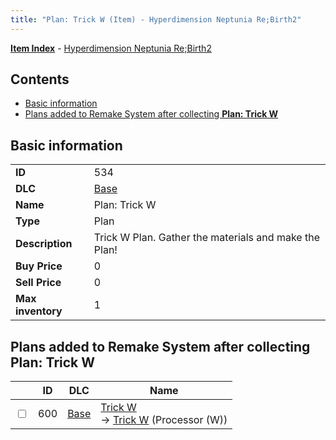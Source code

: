```yaml
---
title: "Plan: Trick W (Item) - Hyperdimension Neptunia Re;Birth2"
---
```


[**Item Index**](/neptunia/rb2/item/index.html) - [Hyperdimension Neptunia Re;Birth2](/neptunia/rb2)

## Contents

- [Basic information](#basic-information)
- [Plans added to Remake System after collecting **Plan: Trick W**](#plans-added-to-remake-system-after-collecting-plan-trick-w)

## Basic information

|   |   |
| -- | -- |
| **ID** | 534 |
| **DLC** | [Base](/neptunia/rb2/dlc/0-base.html) |
| **Name** | Plan: Trick W |
| **Type** | Plan |
| **Description** | Trick W Plan. Gather the materials and make the Plan! |
| **Buy Price** | 0 |
| **Sell Price** | 0 |
| **Max inventory** | 1 |

## Plans added to Remake System after collecting **Plan: Trick W**

|    | ID | DLC | Name |
| -- | -- | --- | ---- |
| <input type="checkbox" id="rb2-remake-0-600" class="trackbox" /> | 600 | [Base](/neptunia/rb2/dlc/0-base.html) | [Trick W](/neptunia/rb2/remake/0-600-trick-w.html)<br />→ [Trick W](/neptunia/rb2/item/0-3387-trick-w.html) (Processor (W)) |
